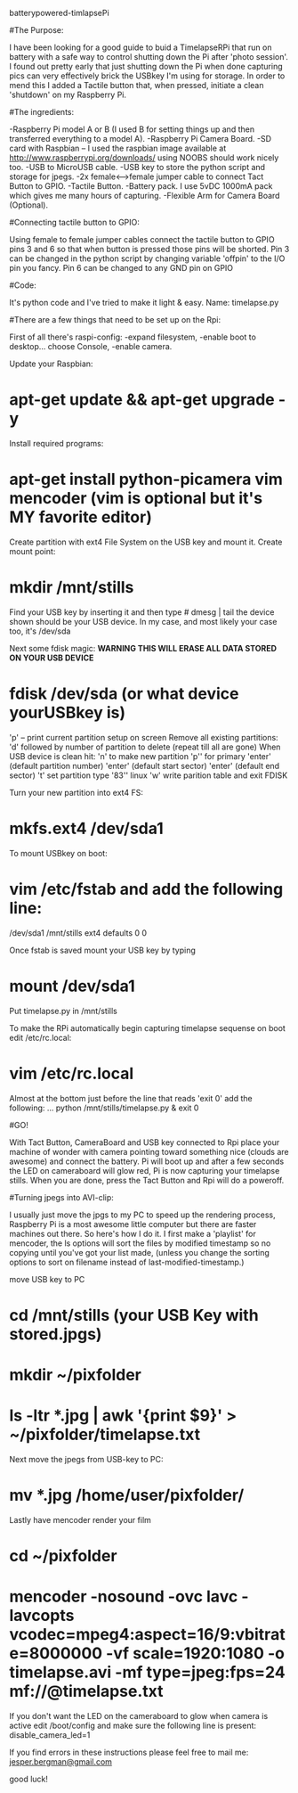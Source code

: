 batterypowered-timlapsePi



#The Purpose:

I have been looking for a good guide to buid a TimelapseRPi that run on battery with a safe way to control shutting down the Pi after 'photo session'. 
I found out pretty early that just shutting down the Pi when done capturing pics can very effectively brick the USBkey I'm using for storage. In order to mend this I added a Tactile button that, when pressed, initiate a clean 'shutdown' on my Raspberry Pi.

#The ingredients:

-Raspberry Pi model A or B (I used B for setting things up and then transferred everything to a model A).
-Raspberry Pi Camera Board.
-SD card with Raspbian –  I used the raspbian image available at http://www.raspberrypi.org/downloads/ using NOOBS should work nicely too.
-USB to MicroUSB cable.
-USB key to store the python script and storage for jpegs.
-2x female<-->female jumper cable to connect Tact Button to GPIO.
-Tactile Button.
-Battery pack. I use 5vDC 1000mA pack which gives me many hours of capturing.
-Flexible Arm for Camera Board (Optional).

#Connecting tactile button to GPIO:

Using female to female jumper cables connect the tactile button to GPIO pins 3 and 6 so that when button is pressed those pins will be shorted. Pin 3 can be changed in the python script by changing variable 'offpin' to the I/O pin you fancy. Pin 6 can be changed to any GND pin on GPIO

#Code:

It's python code and I've tried to make it light & easy. Name: timelapse.py

#There are a few things that need to be set up on the Rpi:

First of all there's raspi-config: -expand filesystem, -enable boot to desktop... choose Console, -enable camera.
	
Update your Raspbian:
 # apt-get update && apt-get upgrade -y

Install required programs:
 # apt-get install python-picamera vim mencoder (vim is optional but it's MY favorite editor)

Create partition with ext4 File System on the USB key and mount it. 
Create mount point:
 # mkdir /mnt/stills

Find your USB key by inserting it and then type # dmesg | tail the device shown should be your USB device. In my case, and most likely your case too, it's /dev/sda
	
Next some fdisk magic:
**WARNING THIS WILL ERASE ALL DATA STORED ON YOUR USB DEVICE**
 # fdisk /dev/sda (or what device yourUSBkey is)
'p' – print current partition setup on screen
Remove all existing partitions:
'd' followed by number of partition to delete (repeat till all are gone)
When USB device is clean hit:
'n' to make new partition
'p'' for primary
'enter' (default partition number)
'enter' (default start sector)
'enter'  (default end sector)
't' set partition type
'83'' linux
'w' write parition table and exit FDISK
	
Turn your new partition into ext4 FS:
 # mkfs.ext4 /dev/sda1
	
To mount USBkey on boot:
 # vim /etc/fstab and add the following line:
/dev/sda1       /mnt/stills     ext4    defaults          0       0

Once fstab is saved mount your USB key by typing
 # mount /dev/sda1

Put timelapse.py in /mnt/stills
	
To make the RPi automatically begin capturing timelapse sequense on boot edit /etc/rc.local:
 # vim /etc/rc.local
Almost at the bottom just before the line that reads 'exit 0' add the following:
...
python /mnt/stills/timelapse.py &
exit 0

#GO!

With Tact Button, CameraBoard and USB key connected to Rpi place your machine of wonder with camera pointing toward something nice (clouds are awesome) and connect the battery. Pi will boot up and after a few seconds the LED on cameraboard will glow red, Pi is now capturing your timelapse stills. When you are done, press the Tact Button and Rpi will do a poweroff.

#Turning jpegs into AVI-clip:

I usually just move the jpgs to my PC to speed up the rendering process, Raspberry Pi is a most awesome little computer but there are faster machines out there. So here's how I do it.
I first make a 'playlist' for mencoder, the ls options will sort the files by  modified timestamp so no copying until you've got your list made, (unless you change the sorting options to sort on filename instead of last-modified-timestamp.)

move USB key to PC
 # cd /mnt/stills (your USB Key with stored.jpgs)
 # mkdir ~/pixfolder
 # ls -ltr *.jpg | awk '{print $9}' > ~/pixfolder/timelapse.txt

Next move the jpegs from USB-key to PC:
 # mv *.jpg /home/user/pixfolder/

Lastly have mencoder render your film
 # cd ~/pixfolder
 # mencoder -nosound -ovc lavc -lavcopts vcodec=mpeg4:aspect=16/9:vbitrate=8000000 -vf scale=1920:1080 -o timelapse.avi -mf type=jpeg:fps=24 mf://@timelapse.txt




If you don't want the LED on the cameraboard to glow when camera is active edit /boot/config and make sure the following line is present: disable_camera_led=1

If you find errors in these instructions please feel free to mail me: jesper.bergman@gmail.com

good luck!

